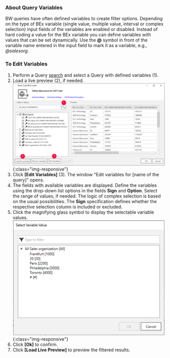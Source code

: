 
### About Query Variables
BW queries have often defined variables to create filter options. Depending on the type of BEx variable (single value, multiple value, interval or complex selection) input fields of the variables are enabled or disabled.
Instead of hard coding a value for the BEx variable you can define variables with values that can be set dynamically.
Use the **@** symbol in front of the variable name entered in the input field to mark it as a variable, e.g., *@salesorg*. 

### To Edit Variables
1. Perform a Query [search](./bw-cube-extraction-define#look-up-a-bw-cube-or-query) and select a Query with defined variables (1).
2. Load a live preview (2), if needed. 
![Edit Variables Button](/img/content/XU-BExQuery-Variable.png){:class="img-responsive"}
3. Click **[Edit Variables]** (3). The window "Edit variables for [name of the query]" opens.
4. The fields with available variables are displayed. Define the variables using the drop-down list options in the fields **Sign** and **Option**. Select the range of values, if needed. The logic of complex selection is based on the usual possibilities. The **Sign** specification defines whether the respective selection column is included or excluded.
5. Click the magnifying glass symbol to display the selectable variable values.
![Edit Variables](/img/content/xfa/xfa_query_var.png){:class="img-responsive"}
6. Click **[Ok]** to confirm. 
7. Click **[Load Live Preview]** to preview the filtered results.
